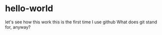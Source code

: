 # hello-world
let's see how this work
this is the first time I use github
What does git stand for, anyway?
